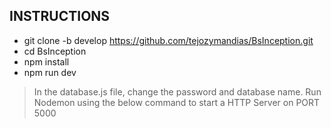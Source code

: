 ## INSTRUCTIONS

- git clone -b develop https://github.com/tejozymandias/BsInception.git
- cd BsInception
- npm install
- npm run dev


> In the database.js file, change the password and database name.
> Run Nodemon using the below command to start a HTTP Server on PORT 5000
